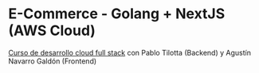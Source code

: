 # E-Commerce - Golang + NextJS (AWS Cloud)

[Curso de desarrollo cloud full stack](https://www.udemy.com/course/ecommerce-golang-nextjs-aws-cloud) con Pablo Tilotta (Backend) y Agustín Navarro Galdón (Frontend)